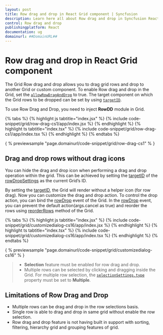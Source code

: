 ```yaml
---
layout: post
title: Row drag and drop in React Grid component | Syncfusion
description: Learn here all about Row drag and drop in Syncfusion React Grid component of Syncfusion Essential JS 2 and more.
control: Row drag and drop 
publishingplatform: React
documentation: ug
domainurl: ##DomainURL##
---
```


# Row drag and drop in React Grid component

The Grid Row drag and drop allows you to drag grid rows and drop to another Grid or custom component.
To enable Row drag and drop in the Grid, set the [`allowRowDragAndDrop`](https://ej2.syncfusion.com/angular/documentation/api/grid/#allowrowdraganddrop) to true.
The target component on which the Grid rows to be dropped can be set by using
[`targetID`](https://ej2.syncfusion.com/angular/documentation/api/grid/rowDropSettings/#targetid).

To use Row Drag and Drop, you need to inject **RowDD** module in Grid.

{% tabs %}
{% highlight js tabtitle="index.jsx" %}
{% include code-snippet/grid/row-drag-cs1/app/index.jsx %}
{% endhighlight %}
{% highlight ts tabtitle="index.tsx" %}
{% include code-snippet/grid/row-drag-cs1/app/index.tsx %}
{% endhighlight %}
{% endtabs %}

{ % previewsample "page.domainurl/code-snippet/grid/row-drag-cs1" % }

## Drag and drop rows without drag icons

You can hide the drag and drop icon when performing a drag and drop operation within the grid. This can be achieved by setting the [targetID](https://ej2.syncfusion.com/angular/documentation/api/grid/rowDropSettings/#targetid) of the [rowDropSettings](https://ej2.syncfusion.com/angular/documentation/api/grid/rowDropSettings/) as the current Grid’s ID.

By setting the [targetID](https://ej2.syncfusion.com/angular/documentation/api/grid/rowDropSettings/#targetid), the Grid will render without a helper icon (for row drag). Now you can customize the drag and drop action. To control the drop action, you can bind the [rowDrop](https://ej2.syncfusion.com/angular/documentation/api/grid/#rowdrop) event of the Grid. In the [rowDrop](https://ej2.syncfusion.com/angular/documentation/api/grid/#rowdrop) event, you can prevent the default action(args.cancel as true) and reorder the rows using [reorderRows](https://ej2.syncfusion.com/angular/documentation/api/grid/#reorderrows) method of the Grid.

{% tabs %}
{% highlight js tabtitle="index.jsx" %}
{% include code-snippet/grid/customizedialog-cs16/app/index.jsx %}
{% endhighlight %}
{% highlight ts tabtitle="index.tsx" %}
{% include code-snippet/grid/customizedialog-cs16/app/index.tsx %}
{% endhighlight %}
{% endtabs %}

{ % previewsample "page.domainurl/code-snippet/grid/customizedialog-cs16" % }

> * **Selection** feature must be enabled for row drag and drop.
> * Multiple rows can be selected by clicking and dragging inside the Grid.
For multiple row selection, the [`selectionSettings.type`](https://ej2.syncfusion.com/angular/documentation/api/grid/selectionSettings/#type) property must be set to **Multiple**.

## Limitations of Row Drag and Drop

* Multiple rows can be drag and drop in the row selections basis.
* Single row is able to drag and drop in same grid without enable the row selection.
* Row drag and drop feature is not having built in support with sorting, filtering, hierarchy grid and grouping features of grid.